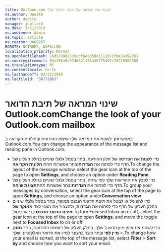 ```yaml
---
title: Outlook.com לשנות את המראה של תיבת הדואר שלך
ms.author: daeite
author: daeite
manager: joallard
ms.date: 3/21/2019
ms.audience: Admin
ms.topic: article
ms.custom: 9000257
ROBOTS: NOINDEX, NOFOLLOW
localization_priority: Normal
ms.openlocfilehash: 16d519802535ccf6e5d50e1111911f0a34392961
ms.sourcegitcommit: 03a156a9c9740521155a30775492c7dff0982588
ms.translationtype: MT
ms.contentlocale: he-IL
ms.lasthandoff: 03/22/2019
ms.locfileid: "30772863"
---
```

# <a name="change-the-look-of-your-outlookcom-mailbox"></a><span data-ttu-id="16a8f-102">שינוי המראה של תיבת הדואר Outlook.com</span><span class="sxs-lookup"><span data-stu-id="16a8f-102">Change the look of your Outlook.com mailbox</span></span>

<span data-ttu-id="16a8f-103">באפשרותך לשנות את המראה של רשימת ההודעות ובחלונית הקריאה ב- Outlook.com.</span><span class="sxs-lookup"><span data-stu-id="16a8f-103">You can change the appearance of the message list and reading pane in Outlook.com.</span></span>

- <span data-ttu-id="16a8f-104">כדי לשנות את הפריסה של חלון ההודעה, בחר בסמל גלגלי שיניים בחלק העליון של הדף כדי לפתוח את **הגדרות**ובחר אפשרות תחת **חלונית הקריאה**.</span><span class="sxs-lookup"><span data-stu-id="16a8f-104">To change the layout of the message window, select the gear icon at the top of the page to open **Settings**, and choose an option under **Reading Pane**.</span></span>
- <span data-ttu-id="16a8f-105">כדי לקבץ את ההודעות שלך לפי שיחה, בחר בסמל גלגלי שיניים בחלק העליון של הדף כדי לפתוח את **הגדרות**ובחר אפשרות תחת**תצוגת שיחה**.</span><span class="sxs-lookup"><span data-stu-id="16a8f-105">To group your messages by conversation, select the gear icon at the top of the page to open **Settings**, and choose an option under**Conversation view**.</span></span>
- <span data-ttu-id="16a8f-106">כדי להפעיל או לבטל את תיבת הדואר הנכנס ממוקד, בחר בסמל גלגלי שיניים בחלק העליון של הדף כדי לפתוח את **הגדרות**, ולהעביר את מצבי לצד **ממוקד של תיבת הדואר הנכנס** כדי או ביטול.</span><span class="sxs-lookup"><span data-stu-id="16a8f-106">To turn Focused Inbox on or off, select the gear icon at the top of the page to open **Settings**, and move the toggle next to **Focused Inbox** to on or off.</span></span>
- <span data-ttu-id="16a8f-107">כדי לשנות את אופן מיון הדוא ל שלך, בחלק העליון של רשימת ההודעות, בחר **מסנן** > **מיין לפי** ובחר כיצד ברצונך למיין את הדואר האלקטרוני שלך.</span><span class="sxs-lookup"><span data-stu-id="16a8f-107">To change how your email is sorted, at the top of the message list, select **Filter** > **Sort by** and choose how you want to sort your email.</span></span>